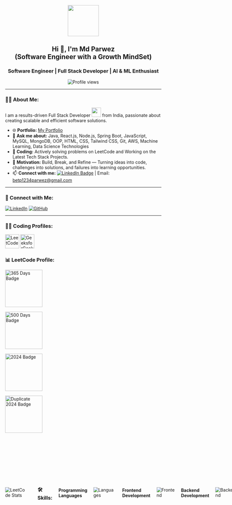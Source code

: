 <div id="header" align="center">
  <img src="https://media.giphy.com/media/M9gbBd9nbDrOTu1Mqx/giphy.gif" width="100"/>
</div>

<h2 align="center">Hi 👋, I'm Md Parwez  <br> (Software Engineer with a Growth MindSet) </h1>
<h3 align="center"> Software Engineer | Full Stack Developer | AI & ML Enthusiast</h3>

<p align="center">
  <img src="https://komarev.com/ghpvc/?username=mdparwez&label=Profile%20views&color=0e75b6&style=flat" alt="Profile views"/>
</p>

---

### 👨‍💻 About Me:

I am a results-driven Full Stack Developer <img src="https://media.giphy.com/media/WUlplcMpOCEmTGBtBW/giphy.gif" width="30"> from India, passionate about creating scalable and efficient software solutions.

- 🌐 **Portfolio:** [My Portfolio](https://mdparwezportfolio-website.vercel.app/)
- 💬 **Ask me about:** Java, React.js, Node.js, Spring Boot, JavaScript, MySQL, MongoDB, OOP, HTML, CSS, Tailwind CSS, Git, AWS, Machine Learning, Data Science Technologies
- 🚀 **Coding:** Actively solving problems on LeetCode and Working on the Latest Tech Stack Projects.
- 🌟 **Motivation:** Build, Break, and Refine — Turning ideas into code, challenges into solutions, and failures into learning opportunities.  
- 📫 **Connect with me:** 
  [![LinkedIn Badge](https://img.shields.io/badge/-parwez-blue?style=flat&logo=Linkedin&logoColor=white)](https://www.linkedin.com/in/md-parwez-3a44871b7/) 
  | Email: betp1234parwez@gmail.com

---

### 🚀 Connect with Me:

[![LinkedIn](https://skillicons.dev/icons?i=linkedin)](https://www.linkedin.com/in/md-parwez-3a44871b7)
[![GitHub](https://skillicons.dev/icons?i=github)](https://github.com/MdParwez)

---

### 👨‍💻 Coding Profiles:

<div>
  <a href="https://leetcode.com/imparwez/" target="_blank"><img src="https://firebasestorage.googleapis.com/v0/b/storage-2a9f1.appspot.com/o/github-readme-img%2F6.svg?alt=media&token=2e74ad55-57f2-40aa-adff-c46ea7a8b4c5" alt="LeetCode" height="45" width="45"/></a>
  <a href="https://auth.geeksforgeeks.org/user/imparwez/" target="_blank"><img src="https://firebasestorage.googleapis.com/v0/b/storage-2a9f1.appspot.com/o/github-readme-img%2F5.svg?alt=media&token=dcf0a6d1-d72b-4716-b119-5db5e169480c" alt="GeeksforGeeks" height="45" width="45"/></a>
</div>

### 📊 LeetCode Profile:

  
  <!-- Badges Section -->
  <div style="display: flex; flex-direction: column; gap: 15px;">
    <img src="https://assets.leetcode.com/static_assets/marketing/365_new.gif" alt="365 Days Badge" height="120" width="120" />
    <img src="https://assets.leetcode.com/static_assets/marketing/500_new.gif" alt="500 Days Badge" height="120" width="120" />
    <img src="https://assets.leetcode.com/static_assets/marketing/2024.gif" alt="2024 Badge" height="120" width="120" />
    <img src="https://assets.leetcode.com/static_assets/marketing/2024.gif" alt="Duplicate 2024 Badge" height="120" width="120" />
  </div>
</div>
 <div style="display: flex; align-items: center; gap: 20px;">
  <!-- LeetCode Stats Card -->
  <div>
    <img src="https://leetcard.jacoblin.cool/imparwez?theme=dark&font=Nunito&ext=heatmap" alt="LeetCode Stats" />
  </div>
  


---


### 🛠️ Skills:

#### Programming Languages

![Languages](https://skillicons.dev/icons?i=c,cpp,python,java,kotlin,js)

#### Frontend Development

![Frontend](https://skillicons.dev/icons?i=html,css,bootstrap,tailwind,js,ts,react,redux,angular,figma)

#### Backend Development

![Backend](https://skillicons.dev/icons?i=nodejs,express,mongo,mysql,firebase,aws,gcp)

#### Tools:

![Tools](https://skillicons.dev/icons?i=git,github,linux,androidstudio,docker,vscode,idea,md,ps)

#### Data Science:

![Data Science](https://skillicons.dev/icons?i=python,r,tensorflow,pytorch,keras,numpy,pandas,matplotlib,seaborn,scikit-learn)

---

### ⚡ My GitHub Stats

<p align="center">
  <img src="http://github-readme-streak-stats.herokuapp.com?user=MdParwez&theme=dark&background=000000" alt="GitHub Streak"/>
</p>

<p align="center">
  <img src="https://github-readme-stats.vercel.app/api/top-langs/?username=MdParwez&layout=compact&theme=vision-friendly-dark" alt="Top Languages"/>
</p>

---

### 💡 What I’m Working On

- Contributing to both frontend and backend development for web applications.
- Building projects using the Java, JavaScript, Node.js, React, Springboot, mySql, mongoDB and exploring new technologies.


---

Feel free to connect and explore my work! 🚀

<hr>

